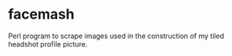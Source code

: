 facemash
========

Perl program to scrape images used in the construction of my tiled headshot profile picture.
